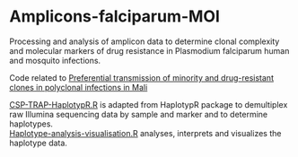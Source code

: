 # Amplicons-falciparum-MOI
Processing and analysis of amplicon data to determine clonal complexity and molecular markers of drug resistance in Plasmodium falciparum human and mosquito infections.

Code related to [Preferential transmission of minority and drug-resistant clones in polyclonal infections in Mali](https://malariajournal.biomedcentral.com/articles/10.1186/s12936-025-05298-6)

[CSP-TRAP-HaplotypR.R](https://github.com/leenvh/Amplicons-falciparum-MOI/blob/master/CSP-TRAP_HaplotypR.R) is adapted from HaplotypR package to demultiplex raw Illumina sequencing data by sample and marker and to determine haplotypes.<br />
[Haplotype-analysis-visualisation.R](https://github.com/leenvh/Amplicons-falciparum-MOI/blob/master/Haplotype-analysis-visualisation.R) analyses, interprets and visualizes the haplotype data.
